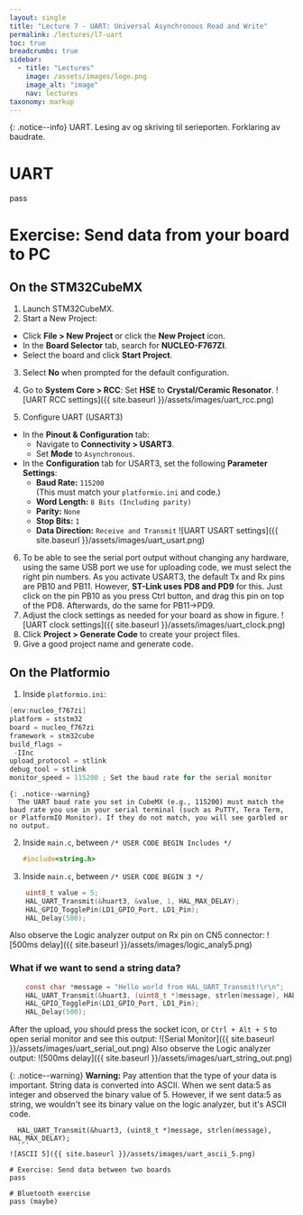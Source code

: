 ```yaml
---
layout: single
title: "Lecture 7 - UART: Universal Asynchronous Read and Write"
permalink: /lectures/l7-uart
toc: true
breadcrumbs: true
sidebar:
  - title: "Lectures"
    image: /assets/images/logo.png
    image_alt: "image"
    nav: lectures
taxonomy: markup
---
```


{: .notice--info}
UART. Lesing av og skriving til serieporten. Forklaring av baudrate.

# UART
pass


# Exercise: Send data from your board to PC
<!-- usart_test2.ioc -->
## On the STM32CubeMX
1. Launch STM32CubeMX.
2. Start a New Project:
  - Click **File > New Project** or click the **New Project** icon.
  - In the **Board Selector** tab, search for **NUCLEO-F767ZI**.
  - Select the board and click **Start Project**.

3. Select **No** when prompted for the default configuration.

4. Go to **System Core > RCC**: Set **HSE** to **Crystal/Ceramic Resonator**. 
  ![UART RCC settings]({{ site.baseurl }}/assets/images/uart_rcc.png)

5. Configure UART (USART3) 
  - In the **Pinout & Configuration** tab:
    - Navigate to **Connectivity > USART3**.
    - Set **Mode** to `Asynchronous`.
  - In the **Configuration** tab for USART3, set the following **Parameter Settings**:
    - **Baud Rate:** `115200`  
      (This must match your `platformio.ini` and code.)
    - **Word Length:** `8 Bits (Including parity)`  
    - **Parity:** `None`
    - **Stop Bits:** `1`
    - **Data Direction:** `Receive and Transmit`
        ![UART USART settings]({{ site.baseurl }}/assets/images/uart_usart.png)
6. To be able to see the serial port output without changing any hardware, using the same USB port we use for uploading code, we must select the right pin numbers. As you activate USART3, the default Tx and Rx pins are PB10 and PB11. However, **ST-Link uses PD8 and PD9** for this. Just click on the pin PB10 as you press Ctrl button, and drag this pin on top of the PD8. Afterwards, do the same for PB11->PD9.
7. Adjust the clock settings as needed for your board as show in figure.
  ![UART clock settings]({{ site.baseurl }}/assets/images/uart_clock.png)
8. Click **Project > Generate Code** to create your project files.
9. Give a good project name and generate code.


  

## On the Platformio

1. Inside `platformio.ini`:
```c
[env:nucleo_f767zi]
platform = ststm32
board = nucleo_f767zi
framework = stm32cube
build_flags = 
 -IInc
upload_protocol = stlink
debug_tool = stlink
monitor_speed = 115200 ; Set the baud rate for the serial monitor
```

    {: .notice--warning} 
      The UART baud rate you set in CubeMX (e.g., 115200) must match the baud rate you use in your serial terminal (such as PuTTY, Tera Term, or PlatformIO Monitor). If they do not match, you will see garbled or no output.

2. Inside `main.c`, between `/* USER CODE BEGIN Includes */`
    ```c
    #include<string.h>
    ```

3. Inside `main.c`, between `/* USER CODE BEGIN 3 */`
```c
    uint8_t value = 5;
    HAL_UART_Transmit(&huart3, &value, 1, HAL_MAX_DELAY); 
    HAL_GPIO_TogglePin(LD1_GPIO_Port, LD1_Pin);
    HAL_Delay(500);
```
Also observe the Logic analyzer output on Rx pin on CN5 connector:
 ![500ms delay]({{ site.baseurl }}/assets/images/logic_analy5.png)


### What if we want to send a string data?

```c
    const char *message = "Hello world from HAL_UART_Transmit!\r\n";
    HAL_UART_Transmit(&huart3, (uint8_t *)message, strlen(message), HAL_MAX_DELAY);
    HAL_GPIO_TogglePin(LD1_GPIO_Port, LD1_Pin);
    HAL_Delay(500);
```
After the upload, you should press the socket icon, or `Ctrl + Alt + S` to open serial monitor and see this output:
 ![Serial Monitor]({{ site.baseurl }}/assets/images/uart_serial_out.png)
Also observe the Logic analyzer output:
 ![500ms delay]({{ site.baseurl }}/assets/images/uart_string_out.png)


{: .notice--warning}
**Warning:** Pay attention that the type of your data is important. String data is converted into ASCII. When we sent data:5 as integer and observed the binary value of 5. However, if we sent data:5 as string, we wouldn't see its binary value on the logic analyzer, but it's ASCII code.
  ```const char *message = "5\n";
    HAL_UART_Transmit(&huart3, (uint8_t *)message, strlen(message), HAL_MAX_DELAY);
    ```
 ![ASCII 5]({{ site.baseurl }}/assets/images/uart_ascii_5.png)

# Exercise: Send data between two boards
pass

# Bluetooth exercise
pass (maybe)
